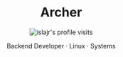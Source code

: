 <!-- ### Hi there 👋 -->
 <h1 align='center'>Archer</h1>
      <!-- profile intro -->
<div align='center'>
    <p align='center'><img src="https://komarev.com/ghpvc/?username=islajr&label=Profile%20views&color=blueviolet&style=plastic" alt="islajr's profile visits"/></p>
    <p>Backend Developer · Linux · Systems</p>
</div>

<!-- technologies: -->
<!-- <p align="center"> -->
<!--     Java | C++ | Python -->
 
<!-- <div align='center'>
  
   [![My Skills](https://skillicons.dev/icons?i=java,cpp,python&perline=11)](#)
   
 </div>

</p>

<!-- contact information: -->
<!-- <p align='center'> -->
<!--     <a href="https://x.com/islajrn">X</a> ·
    <a href="mailto:akinmokun0x@gmail.com">Mail</a> -->

<!-- <div align='center'>

  [![X](https://img.shields.io/badge/X-000000?style=for-the-badge&logo=twitter&logoColor=white)](https://x.com/islajrn)
 [![Email](https://img.shields.io/badge/Gmail-D14836?style=for-the-badge&logo=gmail&logoColor=white)](mailto:akinmokun0x@gmail.com)

</div>
</p>
